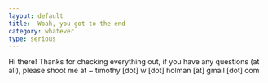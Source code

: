 ```yaml
---
layout: default
title:  Woah, you got to the end
category: whatever
type: serious
---
```


Hi there! Thanks for checking everything out, if you have any questions (at all), please shoot me at ~ timothy [dot] w [dot] holman [at] gmail [dot] com

